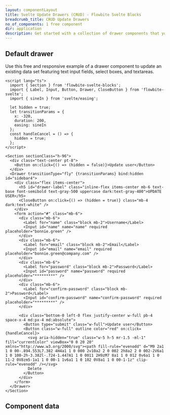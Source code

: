 ```yaml
---
layout: componentLayout
title: Svelte Update Drawers (CRUD) - Flowbite Svelte Blocks
breadcrumb_title: CRUD Update Drawers
no_of_components: 1 free component
dir: application
description: Get started with a collection of drawer components that you can use to update existing data sets from your database inside your dashboard.
---
```


<script>
  import { TableProp, TableDefaultRow, CompoAttributesViewer } from '../utils'
  import componentData2 from '../component-data/Section.json'
</script>

## Default drawer

Use this free and responsive example of a drawer component to update an existing data set featuring text input fields, select boxes, and textareas.

```svelte example
<script lang="ts">
  import { Section } from 'flowbite-svelte-blocks';
  import { Label, Input, Button, Drawer, CloseButton } from 'flowbite-svelte';
  import { sineIn } from 'svelte/easing';

  let hidden = true;
  let transitionParams = {
    x: -320,
    duration: 200,
    easing: sineIn
  };
  const handleCancel = () => {
    hidden = true;
  };
</script>

<Section sectionClass="h-96">
  <div class="text-center pt-8">
    <Button on:click={() => (hidden = false)}>Update user</Button>
  </div>
  <Drawer transitionType="fly" {transitionParams} bind:hidden id="sidebar4">
    <div class="flex items-center">
      <h5 id="drawer-label" class="inline-flex items-center mb-6 text-base font-semibold text-gray-500 uppercase dark:text-gray-400">UPDATE USER</h5>
      <CloseButton on:click={() => (hidden = true)} class="mb-4 dark:text-white" />
    </div>
    <form action="#" class="mb-6">
      <div class="mb-6">
        <Label for="name" class="block mb-2">Username</Label>
        <Input id="name" name="name" required placeholder="bonnie.green" />
      </div>
      <div class="mb-6">
        <Label for="email" class="block mb-2">Email</Label>
        <Input id="email" name="email" required placeholder="bonnie.green@company.com" />
      </div>
      <div class="mb-6">
        <Label for="password" class="block mb-2">Password</Label>
        <Input id="password" name="password" required placeholder="*********" />
      </div>
      <div class="mb-6">
        <Label for="confirm-password" class="block mb-2">Password</Label>
        <Input id="confirm-password" name="confirm-password" required placeholder="*********" />
      </div>

      <div class="bottom-0 left-0 flex justify-center w-full pb-4 space-x-4 md:px-4 md:absolute">
        <Button type="submit" class="w-full">Update user</Button>
        <Button class="w-full" outline color="red" on:click={handleCancel}>
          <svg aria-hidden="true" class="w-5 h-5 mr-1.5 -ml-1" fill="currentColor" viewBox="0 0 20 20" xmlns="http://www.w3.org/2000/svg"><path fill-rule="evenodd" d="M9 2a1 1 0 00-.894.553L7.382 4H4a1 1 0 000 2v10a2 2 0 002 2h8a2 2 0 002-2V6a1 1 0 100-2h-3.382l-.724-1.447A1 1 0 0011 2H9zM7 8a1 1 0 012 0v6a1 1 0 11-2 0V8zm5-1a1 1 0 00-1 1v6a1 1 0 102 0V8a1 1 0 00-1-1z" clip-rule="evenodd" /></svg>
          Delete
        </Button>
      </div>
    </form>
  </Drawer>
</Section>
```

## Component data

<CompoAttributesViewer componentData={componentData2}/>
